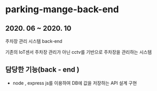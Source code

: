 # parking-mange-back-end

## 2020. 06 ~ 2020. 10

주차장 관리 시스템 back-end

기존의 IoT센서 주차장 관리가 아닌 cctv를 기반으로 주차장을 관리하는 시스템

## 담당한 기능(back - end )

- node , express js를 이용하여 DB에 값을 저장하는 API 설계 구현
